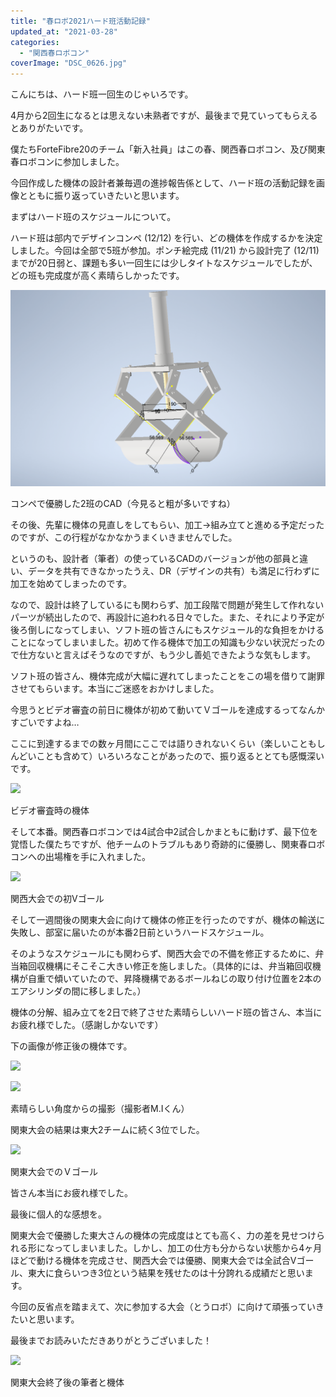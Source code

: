 ```yaml
---
title: "春ロボ2021ハード班活動記録"
updated_at: "2021-03-28"
categories: 
  - "関西春ロボコン"
coverImage: "DSC_0626.jpg"
---
```


こんにちは、ハード班一回生のじゃいろです。

4月から2回生になるとは思えない未熟者ですが、最後まで見ていってもらえるとありがたいです。

僕たちForteFibre20のチーム「新入社員」はこの春、関西春ロボコン、及び関東春ロボコンに参加しました。

今回作成した機体の設計者兼毎週の進捗報告係として、ハード班の活動記録を画像とともに振り返っていきたいと思います。

まずはハード班のスケジュールについて。

ハード班は部内でデザインコンペ (12/12) を行い、どの機体を作成するかを決定しました。今回は全部で5班が参加。ポンチ絵完成 (11/21) から設計完了 (12/11) までが20日弱と、課題も多い一回生には少しタイトなスケジュールでしたが、どの班も完成度が高く素晴らしかったです。

[![](images/image.png)](https://www.fortefibre.net/blog/wp-content/uploads/2021/03/image.png)

コンペで優勝した2班のCAD（今見ると粗が多いですね）

その後、先輩に機体の見直しをしてもらい、加工→組み立てと進める予定だったのですが、この行程がなかなかうまくいきませんでした。

というのも、設計者（筆者）の使っているCADのバージョンが他の部員と違い、データを共有できなかったうえ、DR（デザインの共有）も満足に行わずに加工を始めてしまったのです。

なので、設計は終了しているにも関わらず、加工段階で問題が発生して作れないパーツが続出したので、再設計に追われる日々でした。また、それにより予定が後ろ倒しになってしまい、ソフト班の皆さんにもスケジュール的な負担をかけることになってしまいました。初めて作る機体で加工の知識も少ない状況だったので仕方ないと言えばそうなのですが、もう少し善処できたような気もします。

ソフト班の皆さん、機体完成が大幅に遅れてしまったことをこの場を借りて謝罪させてもらいます。本当にご迷惑をおかけしました。

今思うとビデオ審査の前日に機体が初めて動いてＶゴールを達成するってなんかすごいですよね…

ここに到達するまでの数ヶ月間にここでは語りきれないくらい（楽しいこともしんどいことも含めて）いろいろなことがあったので、振り返るととても感慨深いです。

![](https://lh3.googleusercontent.com/pw/ACtC-3fyIYAjL_fIu-JjcMnXy9E9-twvDhCOISEjQbnuN5F3KUeJ-rbB6PJf6o81Ijy02FuBVwe0F3yiSdLEFRdf7OE7xlRc5oGz_UQHm_4x4n5VsY2zMnkdAPJc4xzbidgznsmExWF-_wr8SwC5M39wtlSo=w1461-h1947-no?authuser=0)

ビデオ審査時の機体

そして本番。関西春ロボコンでは4試合中2試合しかまともに動けず、最下位を覚悟した僕たちですが、他チームのトラブルもあり奇跡的に優勝し、関東春ロボコンへの出場権を手に入れました。

![](https://lh3.googleusercontent.com/pw/ACtC-3cP4jQWEfMPzbN9bxreQe5g8SX7flXF3FTzoFLq6nKnKJ2B1-6r7AzPsRyd34wbGAApYrf9OpwqNhtaC9o4Gx5xGYxZMdpgKkOiCINrXKGfP9TJb1iCtr7jb5WdZGvrQq-oURP2EAQQdrOp_c1Wgpxj=w3462-h1947-no?authuser=0)

関西大会での初Vゴール

そして一週間後の関東大会に向けて機体の修正を行ったのですが、機体の輸送に失敗し、部室に届いたのが本番2日前というハードスケジュール。

そのようなスケジュールにも関わらず、関西大会での不備を修正するために、弁当箱回収機構にそこそこ大きい修正を施しました。（具体的には、弁当箱回収機構が自重で傾いていたので、昇降機構であるボールねじの取り付け位置を2本のエアシリンダの間に移しました。）

機体の分解、組み立てを2日で終了させた素晴らしいハード班の皆さん、本当にお疲れ様でした。（感謝しかないです）

下の画像が修正後の機体です。

![](https://lh3.googleusercontent.com/pw/ACtC-3dLfvIE1UJtXSdi9t-a9zqTiaMqzh9QxgZj17YzIHyZSKpm1aTuSA1SZ6jEoJtMxTPa5vfswWqyWzkB56q1KhAq5IDm3U3zkoQkA2z2jkWnAAXtLeUgitRc6uZGI-DL9_W0BHqvec0VfwAZ-D1Dj9_XOw=w1461-h1947-no?authuser=0)

![](https://lh3.googleusercontent.com/pw/ACtC-3dHb9fy3V9wzqo_NgrqE1L0TIxcCR7Hlh8Rsd0oIwPC4c8P2XT1f5_bZ2biVJ8KymSC_UoqP2_u-rcKQlokgMAqdfceAPmZW1mr_U3CVHz4YcBV3TTXdihnVYb0PJO4WmHAJp5F139DCMQjvgPb1IP5eA=w1461-h1947-no?authuser=0)

素晴らしい角度からの撮影（撮影者M.Iくん）

関東大会の結果は東大2チームに続く3位でした。

![](https://lh3.googleusercontent.com/pw/ACtC-3ewD0TIAE9T_bWG8W8KYnCaIbKJ76XM6XsEukVnJNfhMEm4pmDIsYPS7V00iQxrDjJrKwY7KuqVgOAer9bjjoryrF5Pb4Ei9iSwMhDlytUdACU5kKT9u4qc3jfVsIvDr5JWMZ8G6iS8mmcTBfGESI1s=w2597-h1947-no?authuser=0)

関東大会でのＶゴール

皆さん本当にお疲れ様でした。

最後に個人的な感想を。

関東大会で優勝した東大さんの機体の完成度はとても高く、力の差を見せつけられる形になってしまいました。しかし、加工の仕方も分からない状態から4ヶ月ほどで動ける機体を完成させ、関西大会では優勝、関東大会では全試合Vゴール、東大に食らいつき3位という結果を残せたのは十分誇れる成績だと思います。

今回の反省点を踏まえて、次に参加する大会（とうロボ）に向けて頑張っていきたいと思います。

最後までお読みいただきありがとうございました！

![](https://lh3.googleusercontent.com/pw/ACtC-3d9QCfVOt7XpU4yKQoPH7t1kydb5d3xaFbBa23VqNmMNM4qtR0_jRu8APYvL1OWaG_NGd7FkWc_1Za6fmck3SDSik6GasXw7zAfIv17S_iiELRh7mkZbDRZXAVfj5y-y2apmhuQVNDmt0mlFszZh4WT=w1461-h1947-no?authuser=0)

関東大会終了後の筆者と機体
